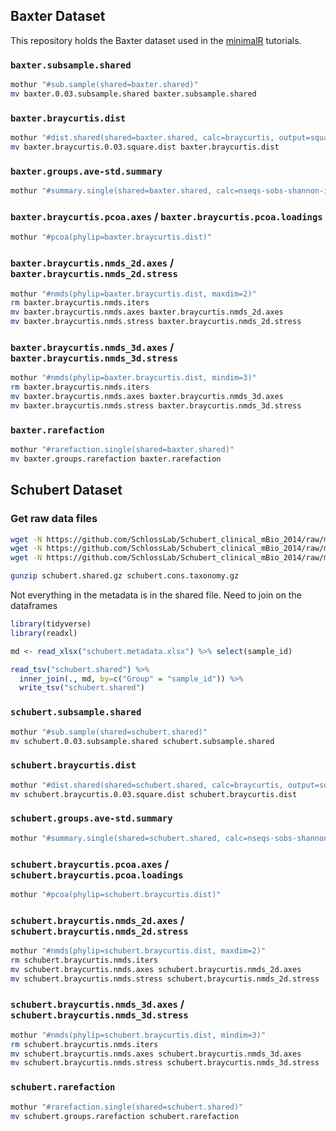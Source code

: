 ## Baxter Dataset

This repository holds the Baxter dataset used in the [minimalR](http://www.riffomonas.org/minimalR/) tutorials.

### `baxter.subsample.shared`

```bash
mothur "#sub.sample(shared=baxter.shared)"
mv baxter.0.03.subsample.shared baxter.subsample.shared
```

### `baxter.braycurtis.dist`

```bash
mothur "#dist.shared(shared=baxter.shared, calc=braycurtis, output=square)"
mv baxter.braycurtis.0.03.square.dist baxter.braycurtis.dist
```

### `baxter.groups.ave-std.summary`

```bash
mothur "#summary.single(shared=baxter.shared, calc=nseqs-sobs-shannon-invsimpson-coverage, subsample=TRUE)"
```


### `baxter.braycurtis.pcoa.axes` / `baxter.braycurtis.pcoa.loadings`

```bash
mothur "#pcoa(phylip=baxter.braycurtis.dist)"
```


### `baxter.braycurtis.nmds_2d.axes` / `baxter.braycurtis.nmds_2d.stress`

```bash
mothur "#nmds(phylip=baxter.braycurtis.dist, maxdim=2)"
rm baxter.braycurtis.nmds.iters
mv baxter.braycurtis.nmds.axes baxter.braycurtis.nmds_2d.axes
mv baxter.braycurtis.nmds.stress baxter.braycurtis.nmds_2d.stress
```


### `baxter.braycurtis.nmds_3d.axes` / `baxter.braycurtis.nmds_3d.stress`

```bash
mothur "#nmds(phylip=baxter.braycurtis.dist, mindim=3)"
rm baxter.braycurtis.nmds.iters
mv baxter.braycurtis.nmds.axes baxter.braycurtis.nmds_3d.axes
mv baxter.braycurtis.nmds.stress baxter.braycurtis.nmds_3d.stress
```


### `baxter.rarefaction`

```bash
mothur "#rarefaction.single(shared=baxter.shared)"
mv baxter.groups.rarefaction baxter.rarefaction
```


## Schubert Dataset

### Get raw data files

```bash
wget -N https://github.com/SchlossLab/Schubert_clinical_mBio_2014/raw/master/data/process/schubert.metadata.xlsx
wget -N https://github.com/SchlossLab/Schubert_clinical_mBio_2014/raw/master/data/process/schubert.shared.gz
wget -N https://github.com/SchlossLab/Schubert_clinical_mBio_2014/raw/master/data/process/schubert.cons.taxonomy.gz

gunzip schubert.shared.gz schubert.cons.taxonomy.gz
```

Not everything in the metadata is in the shared file. Need to join on the dataframes

```R
library(tidyverse)
library(readxl)

md <- read_xlsx("schubert.metadata.xlsx") %>% select(sample_id)

read_tsv("schubert.shared") %>%
  inner_join(., md, by=c("Group" = "sample_id")) %>%
  write_tsv("schubert.shared")
```


### `schubert.subsample.shared`

```bash
mothur "#sub.sample(shared=schubert.shared)"
mv schubert.0.03.subsample.shared schubert.subsample.shared
```

### `schubert.braycurtis.dist`

```bash
mothur "#dist.shared(shared=schubert.shared, calc=braycurtis, output=square)"
mv schubert.braycurtis.0.03.square.dist schubert.braycurtis.dist
```

### `schubert.groups.ave-std.summary`

```bash
mothur "#summary.single(shared=schubert.shared, calc=nseqs-sobs-shannon-invsimpson-coverage, subsample=TRUE)"
```


### `schubert.braycurtis.pcoa.axes` / `schubert.braycurtis.pcoa.loadings`

```bash
mothur "#pcoa(phylip=schubert.braycurtis.dist)"
```


### `schubert.braycurtis.nmds_2d.axes` / `schubert.braycurtis.nmds_2d.stress`

```bash
mothur "#nmds(phylip=schubert.braycurtis.dist, maxdim=2)"
rm schubert.braycurtis.nmds.iters
mv schubert.braycurtis.nmds.axes schubert.braycurtis.nmds_2d.axes
mv schubert.braycurtis.nmds.stress schubert.braycurtis.nmds_2d.stress
```


### `schubert.braycurtis.nmds_3d.axes` / `schubert.braycurtis.nmds_3d.stress`

```bash
mothur "#nmds(phylip=schubert.braycurtis.dist, mindim=3)"
rm schubert.braycurtis.nmds.iters
mv schubert.braycurtis.nmds.axes schubert.braycurtis.nmds_3d.axes
mv schubert.braycurtis.nmds.stress schubert.braycurtis.nmds_3d.stress
```


### `schubert.rarefaction`

```bash
mothur "#rarefaction.single(shared=schubert.shared)"
mv schubert.groups.rarefaction schubert.rarefaction
```
